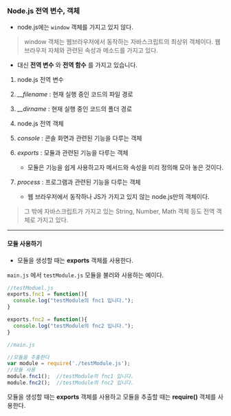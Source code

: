 ### Node.js 전역 변수, 객체
 - node.js에는 `window` 객체를 가지고 있지 않다.
 > window 객체는 웹브라우저에서 동작하는 자바스크립트의 최상위 객체이다. 웹브라우저 자체와 관련된 속성과 메소드를 가지고 있다.

 - 대신 **전역 변수** 와 **전역 함수** 를 가지고 있습니다.

 1. node.js 전역 변수
  1. *__filename* : 현재 실행 중인 코드의 파일 경로
  2. *__dirname* : 현재 실행 중인 코드의 폴더 경로

 2. node.js 전역 객체
  1. *console* : 콘솔 화면과 관련된 기능을 다루는 객체
  2. *exports* : 모듈과 관련된 기능을 다루는 객체
      - 모듈은 기능을 쉽게 사용하고자 메서드와 속성을 미리 정의해 모아 놓은 것이다.
  3. *process* : 프로그램과 관련된 기능을 다루는 객체
      - 웹 브라우저에서 동작하나 JS가 가지고 있지 않는 node.js만의 객체이다.

> 그 밖에 자바스크립트가 가지고 있는 String, Number, Math 객체 등도 전역 객체로 가지고 있다.

---
#### 모듈 사용하기
 - 모듈을 생성할 때는 **exports** 객체를 사용한다.

`main.js` 에서 `testModule.js` 모듈을 불러와 사용하는 예이다.

```JavaScript
//testModuel.js
exports.fnc1 = function(){
  console.log("testModule의 fnc1 입니다.");
}

exports.fnc2 = function(){
  console.log("testModule의 fnc2 입니다.");
}
```

```JavaScript
//main.js

//모듈을 추출한다
var module = require('./testModule.js');
//모듈 사용
module.fnc1();  //testModule의 fnc1 입니다.
module.fnc2();  //testModule의 fnc2 입니다.
```

모듈을 생성할 때는 **exports** 객체를 사용하고 모듈을 추출할 때는 **require()** 객체를 사용한다.
